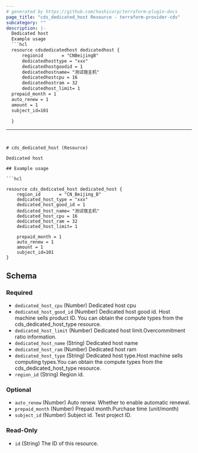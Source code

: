```yaml
---
# generated by https://github.com/hashicorp/terraform-plugin-docs
page_title: "cds_dedicated_host Resource - terraform-provider-cds"
subcategory: ""
description: |-
  Dedicated host
  Example usage
  ```hcl
  resource cdsdedicatedhost dedicatedhost {
      regionid       = "CNBeijingB"
      dedicatedhosttype = "xxx"
      dedicatedhostgoodid = 1
      dedicatedhostname= "测试宿主机"
      dedicatedhostcpu = 16
      dedicatedhostram = 32
      dedicatedhost_limit= 1
  prepaid_month = 1
  auto_renew = 1
  amount = 1
  subject_id=101
  
  }
  ```
---
```


# cds_dedicated_host (Resource)

Dedicated host

## Example usage

```hcl

resource cds_dedicated_host dedicated_host {
	region_id 		= "CN_Beijing_B"
	dedicated_host_type = "xxx"
	dedicated_host_good_id = 1
	dedicated_host_name= "测试宿主机"
	dedicated_host_cpu = 16
	dedicated_host_ram = 32
	dedicated_host_limit= 1

	prepaid_month = 1
	auto_renew = 1
	amount = 1
	subject_id=101
}

```



<!-- schema generated by tfplugindocs -->
## Schema

### Required

- `dedicated_host_cpu` (Number) Dedicated host cpu
- `dedicated_host_good_id` (Number) Dedicated host good id. Host machine sells product ID. You can obtain the compute types from the cds_dedicated_host_type resource.
- `dedicated_host_limit` (Number) Dedicated host limit.Overcommitment ratio information.
- `dedicated_host_name` (String) Dedicated host name
- `dedicated_host_ram` (Number) Dedicated host ram
- `dedicated_host_type` (String) Dedicated host type.Host machine sells computing types.You can obtain the compute types from the cds_dedicated_host_type resource.
- `region_id` (String) Region id.

### Optional

- `auto_renew` (Number) Auto renew. Whether to enable automatic renewal.
- `prepaid_month` (Number) Prepaid month.Purchase time (unit/month)
- `subject_id` (Number) Subject id. Test project ID.

### Read-Only

- `id` (String) The ID of this resource.
